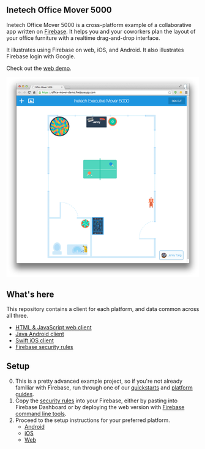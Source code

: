 ## Inetech Office Mover 5000

Inetech Office Mover 5000 is a cross-platform example of a collaborative app written on 
[Firebase](https://firebase.com). It helps you and your coworkers plan the layout of your 
office furniture with a realtime drag-and-drop interface. 

It illustrates using Firebase on web, iOS, and Android. It also illustrates Firebase login 
with Google.

Check out the [web demo](https://office-mover-demo.firebaseapp.com/).

![screenshot of office mover](web-screencap.png)

## What's here

This repository contains a client for each platform, and data common across all three.

- [HTML & JavaScript web client](/web)
- [Java Android client](/android)
- [Swift iOS client](/ios)
- [Firebase security rules](security-rules.json)

## Setup

0. This is a pretty advanced example project, so if you're not already familiar with Firebase, 
   run through one of our [quickstarts](https://www.firebase.com/docs/web/quickstart.html) and 
   [platform guides](https://www.firebase.com/docs/web/guide/).
0. Copy the [security rules](security-rules.json) into your Firebase, either by pasting into 
   Firebase Dashboard or by deploying the web version with 
   [Firebase command line tools](https://www.firebase.com/docs/hosting/command-line-tool.html).
0. Proceed to the setup instructions for your preferred platform.
    - [Android](/android)
    - [iOS](/ios)
    - [Web](/web)
